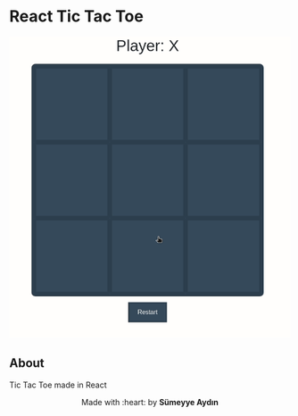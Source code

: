 # React Tic Tac Toe

![Tic Tac Toe](readme/tictactoe.gif)

## About

Tic Tac Toe made in React

<p align="center">Made with :heart: by <strong>Sümeyye Aydın</strong></p>
